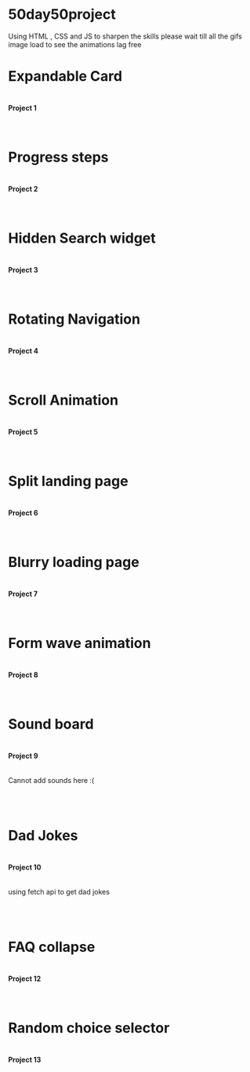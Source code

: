 # 50day50project

Using HTML , CSS and JS to sharpen the skills
please wait till all the gifs image load to see the animations lag free

<h1>Expandable Card<h1>
<h4>Project 1</h4>
<img alt="" src="expandable-card/expandablecard.gif">

<br>
<br>
<h1>Progress steps<h1>
<h4>Project 2</h4>
<img alt = "" src="progress-steps/progress-step.gif">

<br>
<br>
<h1>Hidden Search widget<h1>
<h4>Project 3</h4>
<img alt = "" src="Hidden search widget/hiddensearchwidget.gif">
  
<br>
<br>
<h1>Rotating Navigation<h1>
<h4>Project 4</h4>
<img alt = "" src="Rotating Navigation/rotatingnavigation.gif">
  
<br>
<br>
<h1>Scroll Animation<h1>
<h4>Project 5</h4>
<img alt = "" src="scroll animation/scrollinganimation.gif">
  
<br>
<br>
<h1>Split landing page<h1>
<h4>Project 6</h4>
<img alt = "" src="split Landing page/splitlanding.gif">

<br>
<br>
<h1>Blurry loading page<h1>
<h4>Project 7</h4>
<img alt = "" src="blurry loading/blurryloading.gif">

<br>
<br>
<h1>Form wave animation<h1>
<h4>Project 8</h4>
<img alt = "" src="form wave animation/formwave.gif">

<br>
<br>
<h1>Sound board<h1>
<h4>Project 9</h4>
<img alt = "" src="sound board/soundboard.png">
<p> Cannot add sounds here :(</p>

<br>
<br>
<h1>Dad Jokes<h1>
<h4>Project 10</h4>
<img alt = "" src="Dad jokes/dadjoke.gif">
<p> using fetch api to get dad jokes</p>

<br>
<br>
<h1>FAQ collapse<h1>
<h4>Project 12</h4>
<img alt = "" src="FAQ collapse/faq.gif">

<br>
<br>
<h1>Random choice selector<h1>
<h4>Project 13</h4>
<img alt = "" src="random choice selector/choices.gif">
